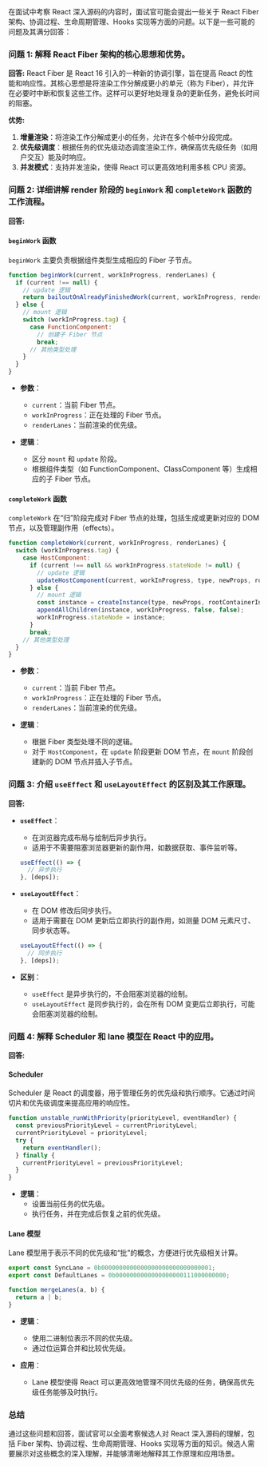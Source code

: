 在面试中考察 React 深入源码的内容时，面试官可能会提出一些关于 React Fiber 架构、协调过程、生命周期管理、Hooks 实现等方面的问题。以下是一些可能的问题及其满分回答：

### 问题 1: 解释 React Fiber 架构的核心思想和优势。

**回答:**
React Fiber 是 React 16 引入的一种新的协调引擎，旨在提高 React 的性能和响应性。其核心思想是将渲染工作分解成更小的单元（称为 Fiber），并允许在必要时中断和恢复这些工作。这样可以更好地处理复杂的更新任务，避免长时间的阻塞。

**优势:**
1. **增量渲染**：将渲染工作分解成更小的任务，允许在多个帧中分段完成。
2. **优先级调度**：根据任务的优先级动态调度渲染工作，确保高优先级任务（如用户交互）能及时响应。
3. **并发模式**：支持并发渲染，使得 React 可以更高效地利用多核 CPU 资源。

### 问题 2: 详细讲解 render 阶段的 `beginWork` 和 `completeWork` 函数的工作流程。

**回答:**

#### `beginWork` 函数
`beginWork` 主要负责根据组件类型生成相应的 Fiber 子节点。

```javascript
function beginWork(current, workInProgress, renderLanes) {
  if (current !== null) {
    // update 逻辑
    return bailoutOnAlreadyFinishedWork(current, workInProgress, renderLanes);
  } else {
    // mount 逻辑
    switch (workInProgress.tag) {
      case FunctionComponent:
        // 创建子 Fiber 节点
        break;
      // 其他类型处理
    }
  }
}
```

- **参数**：
  - `current`：当前 Fiber 节点。
  - `workInProgress`：正在处理的 Fiber 节点。
  - `renderLanes`：当前渲染的优先级。

- **逻辑**：
  - 区分 `mount` 和 `update` 阶段。
  - 根据组件类型（如 FunctionComponent、ClassComponent 等）生成相应的子 Fiber 节点。

#### `completeWork` 函数
`completeWork` 在“归”阶段完成对 Fiber 节点的处理，包括生成或更新对应的 DOM 节点，以及管理副作用（effects）。

```javascript
function completeWork(current, workInProgress, renderLanes) {
  switch (workInProgress.tag) {
    case HostComponent:
      if (current !== null && workInProgress.stateNode != null) {
        // update 逻辑
        updateHostComponent(current, workInProgress, type, newProps, rootContainerInstance);
      } else {
        // mount 逻辑
        const instance = createInstance(type, newProps, rootContainerInstance, currentHostContext, workInProgress);
        appendAllChildren(instance, workInProgress, false, false);
        workInProgress.stateNode = instance;
      }
      break;
    // 其他类型处理
  }
}
```

- **参数**：
  - `current`：当前 Fiber 节点。
  - `workInProgress`：正在处理的 Fiber 节点。
  - `renderLanes`：当前渲染的优先级。

- **逻辑**：
  - 根据 Fiber 类型处理不同的逻辑。
  - 对于 `HostComponent`，在 `update` 阶段更新 DOM 节点，在 `mount` 阶段创建新的 DOM 节点并插入子节点。

### 问题 3: 介绍 `useEffect` 和 `useLayoutEffect` 的区别及其工作原理。

**回答:**

- **`useEffect`**：
  - 在浏览器完成布局与绘制后异步执行。
  - 适用于不需要阻塞浏览器更新的副作用，如数据获取、事件监听等。

  ```javascript
  useEffect(() => {
    // 异步执行
  }, [deps]);
  ```

- **`useLayoutEffect`**：
  - 在 DOM 修改后同步执行。
  - 适用于需要在 DOM 更新后立即执行的副作用，如测量 DOM 元素尺寸、同步状态等。

  ```javascript
  useLayoutEffect(() => {
    // 同步执行
  }, [deps]);
  ```

- **区别**：
  - `useEffect` 是异步执行的，不会阻塞浏览器的绘制。
  - `useLayoutEffect` 是同步执行的，会在所有 DOM 变更后立即执行，可能会阻塞浏览器的绘制。

### 问题 4: 解释 Scheduler 和 lane 模型在 React 中的应用。

**回答:**

#### Scheduler

Scheduler 是 React 的调度器，用于管理任务的优先级和执行顺序。它通过时间切片和优先级调度来提高应用的响应性。

```javascript
function unstable_runWithPriority(priorityLevel, eventHandler) {
  const previousPriorityLevel = currentPriorityLevel;
  currentPriorityLevel = priorityLevel;
  try {
    return eventHandler();
  } finally {
    currentPriorityLevel = previousPriorityLevel;
  }
}
```

- **逻辑**：
  - 设置当前任务的优先级。
  - 执行任务，并在完成后恢复之前的优先级。

#### Lane 模型

Lane 模型用于表示不同的优先级和“批”的概念，方便进行优先级相关计算。

```javascript
export const SyncLane = 0b0000000000000000000000000000001;
export const DefaultLanes = 0b0000000000000000000111000000000;

function mergeLanes(a, b) {
  return a | b;
}
```

- **逻辑**：
  - 使用二进制位表示不同的优先级。
  - 通过位运算合并和比较优先级。

- **应用**：
  - Lane 模型使得 React 可以更高效地管理不同优先级的任务，确保高优先级任务能够及时执行。

### 总结

通过这些问题和回答，面试官可以全面考察候选人对 React 深入源码的理解，包括 Fiber 架构、协调过程、生命周期管理、Hooks 实现等方面的知识。候选人需要展示对这些概念的深入理解，并能够清晰地解释其工作原理和应用场景。
